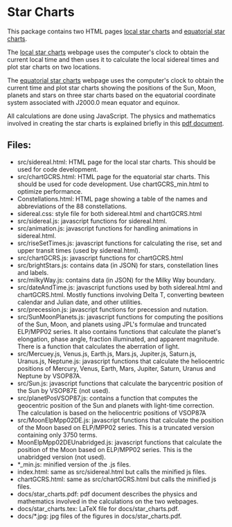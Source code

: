 # Star Charts

This package contains two HTML pages [local star charts](https://ytliu0.github.io/starCharts/) and [equatorial star charts](https://ytliu0.github.io/starCharts/chartGCRS_min.html). 

The [local star charts](https://ytliu0.github.io/starCharts/) webpage uses the computer's clock to obtain the current local time and then uses it to calculate the local sidereal times and plot star charts on two locations. 

The [equatorial star charts](https://ytliu0.github.io/starCharts/chartGCRS_min.html) webpage uses the computer's clock to obtain the current time and plot star charts showing the positions of the Sun, Moon, planets and stars on three star charts based on the equatorial coordinate system associated with J2000.0 mean equator and equinox. 

All calculations are done using JavaScript. The physics and mathematics involved in creating the star charts is explained briefly in this [pdf document](https://ytliu0.github.io/starCharts/docs/star_charts.pdf).

## Files:

- src/sidereal.html: HTML page for the local star charts. This should be used for code development. 
- src/chartGCRS.html: HTML page for the equatorial star charts. This should be used for code development. Use chartGCRS_min.html to optimize performance.
- Constellations.html: HTML page showing a table of the names and abbreviations of the 88 constellations.
- sidereal.css: style file for both sidereal.html and chartGCRS.html
- src/sidereal.js: javascript functions for sidereal.html.
- src/animation.js: javascript functions for handling animations in sidereal.html.
- src/riseSetTimes.js: javascript functions for calculating the rise, set and upper transit times (used by sidereal.html).
- src/chartGCRS.js: javascript functions for chartGCRS.html
- src/brightStars.js: contains data (in JSON) for stars, constellation lines and labels.
- src/milkyWay.js: contains data (in JSON) for the Milky Way boundary.
- src/dateAndTime.js: javascript functions used by both sidereal.html and chartGCRS.html. Mostly functions involving Delta T, converting bewteen calendar and Julian date, and other utilities. 
- src/precession.js: javascript functions for precession and nutation.
- src/SunMoonPlanets.js: javascript functions for computing the positions of the Sun, Moon, and planets using JPL's formulae and truncated ELP/MPP02 series. It also contains functions that calculate the planet's elongation, phase angle, fraction illuminated, and apparent magnitude. There is a function that calculates the aberration of light. 
- src/Mercuey.js, Venus.js, Earth.js, Mars.js, Jupiter.js, Saturn.js, Uranus.js, Neptune.js: javascript functions that calculate the heliocentric positions of Mercury, Venus, Earth, Mars, Jupiter, Saturn, Uranus and Neptune by VSOP87A.
- src/Sun.js: javascript functions that calculate the barycentric position of the Sun by VSOP87E (not used).
- src/planetPosVSOP87.js: contains a function that computes the geocentric position of the Sun and planets with light-time correction. The calculation is based on the heliocentric positions of VSOP87A
- src/MoonElpMpp02DE.js: javascript functions that calculate the position of the Moon based on ELP/MPP02 series. This is a truncated version containing only 3750 terms.
- MoonElpMpp02DEUnabridged.js: javascript functions that calculate the position of the Moon based on ELP/MPP02 series. This is the unabridged version (not used).
- *_min.js: minified version of the .js files.
- index.html: same as src/sidereal.html but calls the minified js files.
- chartGCRS.html: same as src/chartGCRS.html but calls the minified js files.
- docs/star_charts.pdf: pdf document describes the physics and mathematics involved in the calculations on the two webpages.
- docs/star_charts.tex: LaTeX file for docs/star_charts.pdf.
- docs/*.jpg: jpg files of the figures in docs/star_charts.pdf.
